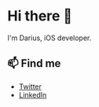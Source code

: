 # Hi there 👋

I'm Darius, iOS developer.

## 📫 Find me

- [Twitter](https://twitter.com/pasca_darius)
- [LinkedIn](https://www.linkedin.com/in/dariuspasca/)
